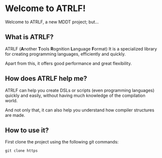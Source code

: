 # Welcome to ATRLF!

Welcome to ATRLF, a new MDDT project; but...

## What is ATRLF?

ATRLF (**A**nother **T**ools **R**ognition **L**anguage **F**ormat) It is a specialized library for creating programming languages, efficiently and quickly.

Apart from this, it offers good performance and great flexibility.

## How does ATRLF help me?

ATRLF can help you create DSLs or scripts (even programming languages) quickly and easily, without having much knowledge of the compilation world.

And not only that, it can also help you understand how compiler structures are made.

## How to use it?

First clone the project using the following git commands:

```git
git clone https
```
